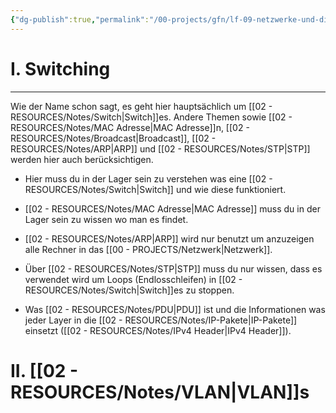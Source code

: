 ```yaml
---
{"dg-publish":true,"permalink":"/00-projects/gfn/lf-09-netzwerke-und-dienste-bereitstellen/","tags":["LF09","inProgress","GFN","netzwerk"],"noteIcon":""}
---
```


# I. Switching
___
Wie der Name schon sagt, es geht hier hauptsächlich um [[02 - RESOURCES/Notes/Switch\|Switch]]es.
Andere Themen sowie [[02 - RESOURCES/Notes/MAC Adresse\|MAC Adresse]]n, [[02 - RESOURCES/Notes/Broadcast\|Broadcast]], [[02 - RESOURCES/Notes/ARP\|ARP]] und [[02 - RESOURCES/Notes/STP\|STP]] werden hier auch berücksichtigen.

- Hier muss du in der Lager sein zu verstehen was eine [[02 - RESOURCES/Notes/Switch\|Switch]] und wie diese funktioniert.

- [[02 - RESOURCES/Notes/MAC Adresse\|MAC Adresse]] muss du in der Lager sein zu wissen wo man es findet.

- [[02 - RESOURCES/Notes/ARP\|ARP]] wird nur benutzt um anzuzeigen alle Rechner in das [[00 - PROJECTS/Netzwerk\|Netzwerk]].

- Über [[02 - RESOURCES/Notes/STP\|STP]] muss du nur wissen, dass es verwendet wird um Loops  (Endlosschleifen) in 
  [[02 - RESOURCES/Notes/Switch\|Switch]]es zu stoppen.

- Was [[02 - RESOURCES/Notes/PDU\|PDU]] ist und die Informationen was jeder Layer in die [[02 - RESOURCES/Notes/IP-Pakete\|IP-Pakete]] einsetzt ([[02 - RESOURCES/Notes/IPv4 Header\|IPv4 Header]]).


# II. [[02 - RESOURCES/Notes/VLAN\|VLAN]]s